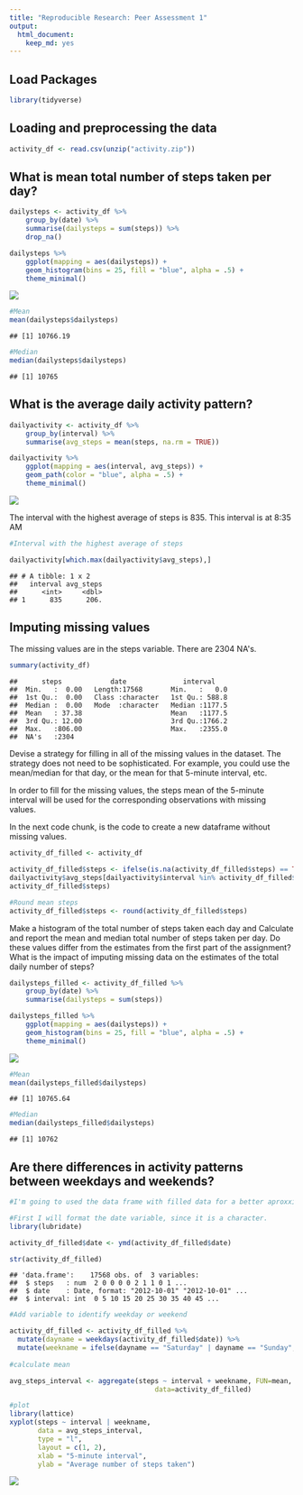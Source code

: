 ```yaml
---
title: "Reproducible Research: Peer Assessment 1"
output: 
  html_document: 
    keep_md: yes
---
```






## Load Packages


```r
library(tidyverse)
```


## Loading and preprocessing the data


```r
activity_df <- read.csv(unzip("activity.zip"))
```

## What is mean total number of steps taken per day?


```r
dailysteps <- activity_df %>%
    group_by(date) %>%
    summarise(dailysteps = sum(steps)) %>%
    drop_na()

dailysteps %>%
    ggplot(mapping = aes(dailysteps)) +
    geom_histogram(bins = 25, fill = "blue", alpha = .5) +
    theme_minimal()
```

![](PA1_template_files/figure-html/unnamed-chunk-3-1.png)<!-- -->

```r
#Mean
mean(dailysteps$dailysteps)
```

```
## [1] 10766.19
```

```r
#Median
median(dailysteps$dailysteps)
```

```
## [1] 10765
```

## What is the average daily activity pattern?


```r
dailyactivity <- activity_df %>%
    group_by(interval) %>%
    summarise(avg_steps = mean(steps, na.rm = TRUE)) 

dailyactivity %>%
    ggplot(mapping = aes(interval, avg_steps)) +
    geom_path(color = "blue", alpha = .5) +
    theme_minimal()
```

![](PA1_template_files/figure-html/unnamed-chunk-4-1.png)<!-- -->

The interval with the highest average of steps is 835. This interval is at 8:35 AM


```r
#Interval with the highest average of steps

dailyactivity[which.max(dailyactivity$avg_steps),]
```

```
## # A tibble: 1 x 2
##   interval avg_steps
##      <int>     <dbl>
## 1      835      206.
```

## Imputing missing values

The missing values are in the steps variable. There are 2304 NA's.


```r
summary(activity_df)
```

```
##      steps            date              interval     
##  Min.   :  0.00   Length:17568       Min.   :   0.0  
##  1st Qu.:  0.00   Class :character   1st Qu.: 588.8  
##  Median :  0.00   Mode  :character   Median :1177.5  
##  Mean   : 37.38                      Mean   :1177.5  
##  3rd Qu.: 12.00                      3rd Qu.:1766.2  
##  Max.   :806.00                      Max.   :2355.0  
##  NA's   :2304
```


Devise a strategy for filling in all of the missing values in the dataset. The strategy does not need to be sophisticated. For example, you could use the mean/median for that day, or the mean for that 5-minute interval, etc.

In order to fill for the missing values, the steps mean of the 5-minute interval will be used for the corresponding observations with missing values.

In the next code chunk, is the code to create a new dataframe without missing values. 


```r
activity_df_filled <- activity_df 

activity_df_filled$steps <- ifelse(is.na(activity_df_filled$steps) == TRUE,
dailyactivity$avg_steps[dailyactivity$interval %in% activity_df_filled$interval],
activity_df_filled$steps)

#Round mean steps
activity_df_filled$steps <- round(activity_df_filled$steps)
```


Make a histogram of the total number of steps taken each day and Calculate and report the mean and median total number of steps taken per day. Do these values differ from the estimates from the first part of the assignment? What is the impact of imputing missing data on the estimates of the total daily number of steps?


```r
dailysteps_filled <- activity_df_filled %>%
    group_by(date) %>%
    summarise(dailysteps = sum(steps)) 

dailysteps_filled %>%
    ggplot(mapping = aes(dailysteps)) +
    geom_histogram(bins = 25, fill = "blue", alpha = .5) +
    theme_minimal()
```

![](PA1_template_files/figure-html/unnamed-chunk-8-1.png)<!-- -->

```r
#Mean
mean(dailysteps_filled$dailysteps)
```

```
## [1] 10765.64
```

```r
#Median
median(dailysteps_filled$dailysteps)
```

```
## [1] 10762
```



## Are there differences in activity patterns between weekdays and weekends?


```r
#I'm going to used the data frame with filled data for a better aproxximation

#First I will format the date variable, since it is a character.
library(lubridate)

activity_df_filled$date <- ymd(activity_df_filled$date)

str(activity_df_filled)
```

```
## 'data.frame':	17568 obs. of  3 variables:
##  $ steps   : num  2 0 0 0 0 2 1 1 0 1 ...
##  $ date    : Date, format: "2012-10-01" "2012-10-01" ...
##  $ interval: int  0 5 10 15 20 25 30 35 40 45 ...
```

```r
#Add variable to identify weekday or weekend

activity_df_filled <- activity_df_filled %>%
  mutate(dayname = weekdays(activity_df_filled$date)) %>%
  mutate(weekname = ifelse(dayname == "Saturday" | dayname == "Sunday", yes = "Weekend", no = "Weekday")) 
    
#calculate mean

avg_steps_interval <- aggregate(steps ~ interval + weekname, FUN=mean, 
                                    data=activity_df_filled)

#plot
library(lattice)
xyplot(steps ~ interval | weekname, 
       data = avg_steps_interval, 
       type = "l", 
       layout = c(1, 2), 
       xlab = "5-minute interval", 
       ylab = "Average number of steps taken")
```

![](PA1_template_files/figure-html/unnamed-chunk-9-1.png)<!-- -->

